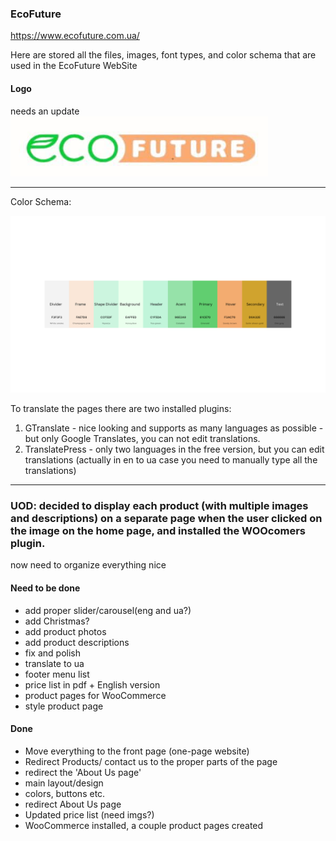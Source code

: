 ### EcoFuture
https://www.ecofuture.com.ua/

Here are stored all the files, images, font types, and color schema that are used in the EcoFuture WebSite

#### Logo 
needs an update <br>
![](logo_prtsc.png)
___
Color Schema:

![color schema example](./EcoFuture_Colors.png)


To translate the pages there are two installed plugins:

1. GTranslate - nice looking and supports as many languages as possible - but only Google Translates, you can not edit translations.
2. TranslatePress - only two languages in the free version, but you can edit translations (actually in en to ua case you need to manually type all the translations)

---
### UOD: decided to display each product (with multiple images and descriptions) on a separate page when the user clicked on the image on the home page, and installed the WOOcomers plugin.
now need to organize everything nice 

#### Need to be done 
- add proper slider/carousel(eng and ua?)
- add Christmas? 
- add product photos
- add product descriptions
- fix and polish
- translate to ua
- footer menu list
- price list in pdf + English version
- product pages for WooCommerce
- style product page


#### Done
- Move everything to the front page (one-page website)
- Redirect Products/ contact us to the proper parts of the page
- redirect the 'About Us page'
- main layout/design
- colors, buttons etc.
- redirect About Us page 
- Updated price list (need imgs?)
- WooCommerce installed, a couple product pages created 
